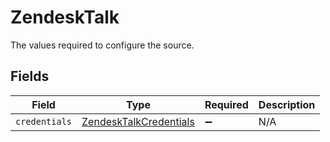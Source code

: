 # ZendeskTalk

The values required to configure the source.


## Fields

| Field                                                                   | Type                                                                    | Required                                                                | Description                                                             |
| ----------------------------------------------------------------------- | ----------------------------------------------------------------------- | ----------------------------------------------------------------------- | ----------------------------------------------------------------------- |
| `credentials`                                                           | [ZendeskTalkCredentials](../../models/shared/ZendeskTalkCredentials.md) | :heavy_minus_sign:                                                      | N/A                                                                     |